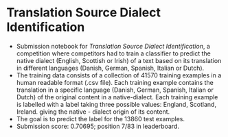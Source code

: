 # Translation Source Dialect Identification 

* Submission notebook for <i>Translation Source Dialect Identification</i>, a competition where competitors had to train a classifier to predict the native dialect (English, Scottish or Irish) of a text based on its translation in different languages (Danish, German, Spanish, Italian or Dutch).
* The training data consists of a collection of 41570 training examples in a human readable format (.csv file). Each training example contains the translation in a specific language (Danish, German, Spanish, Italian or Dutch) of the original content in a native-dialect. Each training example is labelled with a label taking three possible values: England, Scotland, Ireland. giving the native - dialect origin of its content.
* The goal is to predict the label for the 13860 test examples.
* Submission score: 0.70695; position 7/83 in leaderboard.